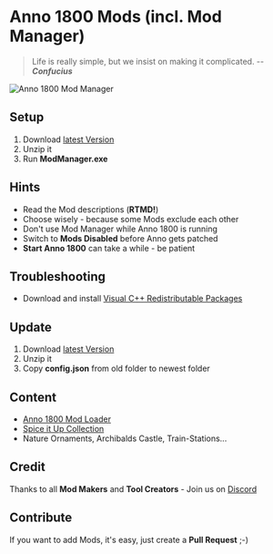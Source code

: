 # Anno 1800 Mods (incl. Mod Manager)

> Life is really simple, but we insist on making it complicated.
> -- ***Confucius***

![Anno 1800 Mod Manager](http://i.imgur.com/HYo0xNb.jpg)

## Setup

1. Download [latest Version](https://github.com/akkzockt/Anno1800Mods/archive/master.zip)
2. Unzip it
3. Run **ModManager.exe**

## Hints

* Read the Mod descriptions (**RTMD!**)
* Choose wisely - because some Mods exclude each other
* Don't use Mod Manager while Anno 1800 is running
* Switch to **Mods Disabled** before Anno gets patched
* **Start Anno 1800** can take a while - be patient

## Troubleshooting

* Download and install [Visual C++ Redistributable Packages](https://aka.ms/vs/16/release/VC_redist.x64.exe)

## Update

1. Download [latest Version](https://github.com/akkzockt/Anno1800Mods/archive/master.zip)
2. Unzip it
3. Copy **config.json** from old folder to newest folder

## Content

* [Anno 1800 Mod Loader](https://github.com/xforce/anno1800-mod-loader)
* [Spice it Up Collection](https://www.nexusmods.com/anno1800/mods/5)
* Nature Ornaments, Archibalds Castle, Train-Stations...

## Credit

Thanks to all **Mod Makers** and **Tool Creators** - Join us on [Discord](https://discord.gg/KEVaVby)

## Contribute

If you want to add Mods, it's easy, just create a **Pull Request** ;-)
